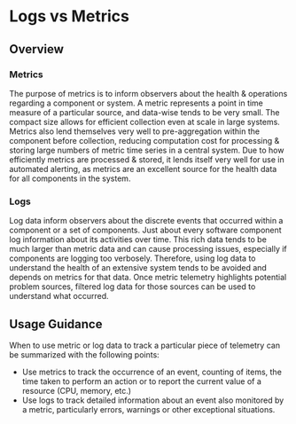 # Logs vs Metrics

## Overview

### Metrics

The purpose of metrics is to inform observers about the health & operations regarding a component or system. A metric represents a point in time measure of a particular source, and data-wise tends to be very small. The compact size allows for efficient collection even at scale in large systems. Metrics also lend themselves very well to pre-aggregation within the component before collection, reducing computation cost for processing & storing large numbers of metric time series in a central system. Due to how efficiently metrics are processed & stored, it lends itself very well for use in automated alerting, as metrics are an excellent source for the health data for all components in the system.

### Logs

Log data inform observers about the discrete events that occurred within a component or a set of components. Just about every software component log information about its activities over time. This rich data tends to be much larger than metric data and can cause processing issues, especially if components are logging too verbosely. Therefore, using log data to understand the health of an extensive system tends to be avoided and depends on metrics for that data. Once metric telemetry highlights potential problem sources, filtered log data for those sources can be used to understand what occurred.

## Usage Guidance

When to use metric or log data to track a particular piece of telemetry can be summarized with the following points:

- Use metrics to track the occurrence of an event, counting of items, the time taken to perform an action or to report the current value of a resource (CPU, memory, etc.)
- Use logs to track detailed information about an event also monitored by a metric, particularly errors, warnings or other exceptional situations.
